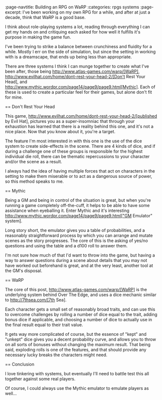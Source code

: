 :page-navtitle: Building an RPG on WaRP
:categories: rpgs systems
:page-excerpt: I've been working on my own RPG for a while, and after at just a decade, think that WaRP is a good base.

I think about role-playing systems a lot, reading through everything I can get my hands on and critiquing each asked for how well it fulfills it's purpose in making the game fun.

I've been trying to strike a balance between crunchiness and fluidity for a while. Mostly I err on the side of simulation, but since the setting in working with is a dreamscape, that ends up being less than appropriate.

There are three systems I think I can munge together to create what I've been after, those being http://www.atlas-games.com/warp/[WaRP], http://www.evilhat.com/home/dont-rest-your-head-2/[Don't Rest Your Head], and http://www.mythic.wordpr.com/page14/page9/page9.html[Mythic]. Each of these is used to create a particular feel for their games, but alone don't fit for mine.

== Don't Rest Your Head

This game, http://www.evilhat.com/home/dont-rest-your-head-2/[published by Evil Hat], pictures you as a super-insomniac that through your exhaustion has learned that there is a reality behind this one, and it's not a nice place. Now that you know about it, you're a target.

The feature I'm most interested in with this one is the use of the dice system to create side-effects in the scene. There are 4 kinds of dice, and if during a challenge one of these groups is responsible for the highest individual die roll, there can be thematic repercussions to your character and/or the scene as a result.

I always had the idea of having multiple forces that act on characters in the setting to make them miserable or to act as a dangerous source of power, so this method speaks to me.

== Mythic

Being a GM and being in control of the situation is great, but when you're running a game completely off-the-cuff, it helps to be able to have some assistance when eyeballing it. Enter Mythic and it's interesting http://www.mythic.wordpr.com/page14/page9/page9.html["GM Emulator" system].

Long story short, the emulator gives you a table of probabilities, and a reasonably straightforward process by which you can arrange and mutate scenes as the story progresses. The core of this is the asking of yes/no questions and using the table and a d100 roll to answer them.

I'm not sure how much of that I'd want to throw into the game, but having a way to answer questions during a scene about details that you may not have worked out beforehand is great, and at the very least, another tool at the GM's disposal.

== WaRP

The core of this post, http://www.atlas-games.com/warp/[WaRP] is the underlying system behind Over The Edge, and uses a dice mechanic similar to http://7thsea.com/[7th Sea].

Each character gets a small set of reasonably broad traits, and can use this to overcome challenges by rolling a number of dice equal to the trait, adding bonus dice if applicable, and choosing a number of dice to actually use in the final result equal to their trait value.

It gets way more complicated of course, but the essence of "kept" and "unkept" dice gives you a decent probability curve, and allows you to throw on all sorts of bonuses without changing the maximum result. That being said, exploding rolls is one of the features, and that should provide any necessary lucky breaks the characters might need.

== Conclusion

I love tinkering with systems, but eventually I'll need to battle test this all together against some real players. 

Of course, I could always use the Mythic emulator to emulate players as well...
